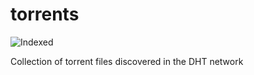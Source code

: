 torrents 
========
![Indexed](https://img.shields.io/badge/indexed-49903-blue)

Collection of torrent files discovered in the DHT network

